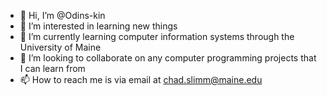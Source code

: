 - 👋 Hi, I’m @Odins-kin
- 👀 I’m interested in learning new things
- 🌱 I’m currently learning computer information systems through the University of Maine
- 💞️ I’m looking to collaborate on any computer programming projects that I can learn from
- 📫 How to reach me is via email at chad.slimm@maine.edu

<!---
Odins-kin/Odins-kin is a ✨ special ✨ repository because its `README.md` (this file) appears on your GitHub profile.
You can click the Preview link to take a look at your changes.
--->
